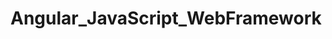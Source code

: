 # Angular_JavaScript_WebFramework   
               
       
    
          
           
        
                     
         
      
              
   
  
  
